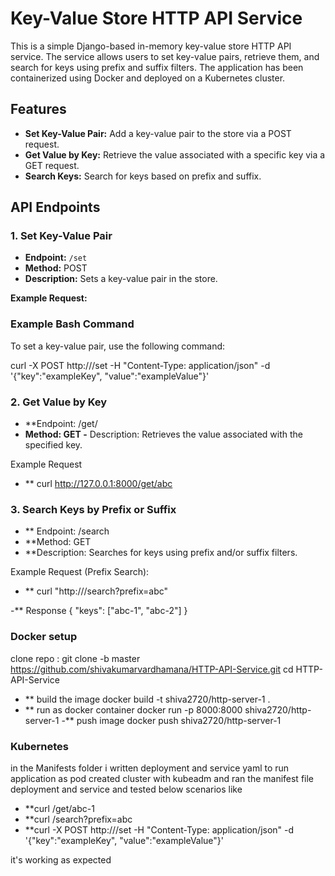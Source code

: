 # Key-Value Store HTTP API Service

This is a simple Django-based in-memory key-value store HTTP API service. The service allows users to set key-value pairs, retrieve them, and search for keys using prefix and suffix filters. The application has been containerized using Docker and deployed on a Kubernetes cluster.

## Features

- **Set Key-Value Pair:** Add a key-value pair to the store via a POST request.
- **Get Value by Key:** Retrieve the value associated with a specific key via a GET request.
- **Search Keys:** Search for keys based on prefix and suffix.

## API Endpoints

### 1. Set Key-Value Pair

- **Endpoint:** `/set`
- **Method:** POST
- **Description:** Sets a key-value pair in the store.

**Example Request:**

### Example Bash Command

To set a key-value pair, use the following command:


curl -X POST http://<your-domain-or-ip>/set -H "Content-Type: application/json" -d '{"key":"exampleKey", "value":"exampleValue"}'



 ### 2. Get Value by Key

   - **Endpoint: /get/<key>
   - **Method: GET
   -** Description: Retrieves the value associated with the specified key.

Example Request
  - ** curl http://127.0.0.1:8000/get/abc


### 3. Search Keys by Prefix or Suffix

  - ** Endpoint: /search
  - **Method: GET
  - **Description: Searches for keys using prefix and/or suffix filters.

Example Request (Prefix Search):
- ** curl "http://<your-domain-or-ip>/search?prefix=abc"


-** Response
{
    "keys": ["abc-1", "abc-2"]
}

### Docker setup 
clone repo : git clone -b master https://github.com/shivakumarvardhamana/HTTP-API-Service.git
cd HTTP-API-Service

- ** build the image
     docker build -t shiva2720/http-server-1 .
- ** run as docker container
  docker run -p 8000:8000 shiva2720/http-server-1
-** push image
   docker push shiva2720/http-server-1

### Kubernetes
in the Manifests folder i written deployment and service yaml to run application as pod
created cluster with kubeadm and ran the manifest file deployment and service and tested below scenarios like 
   - **curl <load-balancer>/get/abc-1
   - **curl <loadbalancer>/search?prefix=abc
   - **curl -X POST http://<loadbalancer>/set -H "Content-Type: application/json" -d '{"key":"exampleKey", "value":"exampleValue"}'

it's working as expected
 
